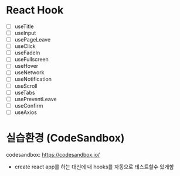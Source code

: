 # React Hook

- [ ] useTitle
- [ ] useInput
- [ ] usePageLeave
- [ ] useClick
- [ ] useFadeIn
- [ ] useFullscreen
- [ ] useHover
- [ ] useNetwork
- [ ] useNotification
- [ ] useScroll
- [ ] useTabs
- [ ] usePreventLeave
- [ ] useConfirm
- [ ] useAxios

# 실습환경 (CodeSandbox)

codesandbox: https://codesandbox.io/

- create react app를 하는 대신에 내 hooks를 자동으로 테스트할수 있게함
